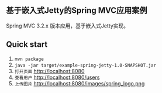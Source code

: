 
## 基于嵌入式Jetty的Spring MVC应用案例

Spring MVC 3.2.x 版本应用，基于嵌入式Jetty实现。

Quick start
-----------
1. `mvn package`
2. `java -jar target/example-spring-jetty-1.0-SNAPSHOT.jar`
3. `打开页面` [http://localhost:8080](http://localhost:8080)
4. `查看用户` [http://localhost:8080/users](http://localhost:8080/users)
5. `上传图片` [http://localhost:8080/images/spring_logo.png](http://localhost:8080/images/spring_logo.png)
